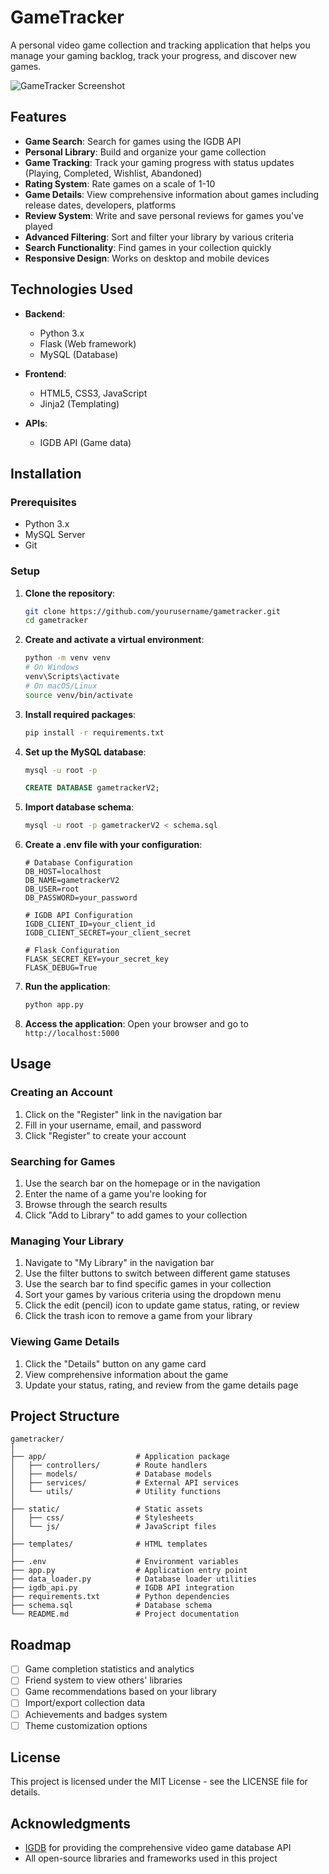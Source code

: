 # GameTracker

A personal video game collection and tracking application that helps you manage your gaming backlog, track your progress, and discover new games.

![GameTracker Screenshot](https://via.placeholder.com/800x400?text=GameTracker+Screenshot)

## Features

- **Game Search**: Search for games using the IGDB API
- **Personal Library**: Build and organize your game collection
- **Game Tracking**: Track your gaming progress with status updates (Playing, Completed, Wishlist, Abandoned)
- **Rating System**: Rate games on a scale of 1-10
- **Game Details**: View comprehensive information about games including release dates, developers, platforms
- **Review System**: Write and save personal reviews for games you've played
- **Advanced Filtering**: Sort and filter your library by various criteria
- **Search Functionality**: Find games in your collection quickly
- **Responsive Design**: Works on desktop and mobile devices

## Technologies Used

- **Backend**:
  - Python 3.x
  - Flask (Web framework)
  - MySQL (Database)
  
- **Frontend**:
  - HTML5, CSS3, JavaScript
  - Jinja2 (Templating)
  
- **APIs**:
  - IGDB API (Game data)

## Installation

### Prerequisites

- Python 3.x
- MySQL Server
- Git

### Setup

1. **Clone the repository**:
   ```bash
   git clone https://github.com/yourusername/gametracker.git
   cd gametracker
   ```

2. **Create and activate a virtual environment**:
   ```bash
   python -m venv venv
   # On Windows
   venv\Scripts\activate
   # On macOS/Linux
   source venv/bin/activate
   ```

3. **Install required packages**:
   ```bash
   pip install -r requirements.txt
   ```

4. **Set up the MySQL database**:
   ```bash
   mysql -u root -p
   ```
   ```sql
   CREATE DATABASE gametrackerV2;
   ```

5. **Import database schema**:
   ```bash
   mysql -u root -p gametrackerV2 < schema.sql
   ```

6. **Create a .env file with your configuration**:
   ```
   # Database Configuration
   DB_HOST=localhost
   DB_NAME=gametrackerV2
   DB_USER=root
   DB_PASSWORD=your_password

   # IGDB API Configuration
   IGDB_CLIENT_ID=your_client_id
   IGDB_CLIENT_SECRET=your_client_secret

   # Flask Configuration
   FLASK_SECRET_KEY=your_secret_key
   FLASK_DEBUG=True
   ```

7. **Run the application**:
   ```bash
   python app.py
   ```

8. **Access the application**:
   Open your browser and go to `http://localhost:5000`

## Usage

### Creating an Account

1. Click on the "Register" link in the navigation bar
2. Fill in your username, email, and password
3. Click "Register" to create your account

### Searching for Games

1. Use the search bar on the homepage or in the navigation
2. Enter the name of a game you're looking for
3. Browse through the search results
4. Click "Add to Library" to add games to your collection

### Managing Your Library

1. Navigate to "My Library" in the navigation bar
2. Use the filter buttons to switch between different game statuses
3. Use the search bar to find specific games in your collection
4. Sort your games by various criteria using the dropdown menu
5. Click the edit (pencil) icon to update game status, rating, or review
6. Click the trash icon to remove a game from your library

### Viewing Game Details

1. Click the "Details" button on any game card
2. View comprehensive information about the game
3. Update your status, rating, and review from the game details page

## Project Structure

```
gametracker/
│
├── app/                    # Application package
│   ├── controllers/        # Route handlers
│   ├── models/             # Database models
│   ├── services/           # External API services
│   └── utils/              # Utility functions
│
├── static/                 # Static assets
│   ├── css/                # Stylesheets
│   └── js/                 # JavaScript files
│
├── templates/              # HTML templates
│
├── .env                    # Environment variables
├── app.py                  # Application entry point
├── data_loader.py          # Database loader utilities
├── igdb_api.py             # IGDB API integration
├── requirements.txt        # Python dependencies
├── schema.sql              # Database schema
└── README.md               # Project documentation
```

## Roadmap

- [ ] Game completion statistics and analytics
- [ ] Friend system to view others' libraries
- [ ] Game recommendations based on your library
- [ ] Import/export collection data
- [ ] Achievements and badges system
- [ ] Theme customization options

## License

This project is licensed under the MIT License - see the LICENSE file for details.

## Acknowledgments

- [IGDB](https://www.igdb.com/api) for providing the comprehensive video game database API
- All open-source libraries and frameworks used in this project 